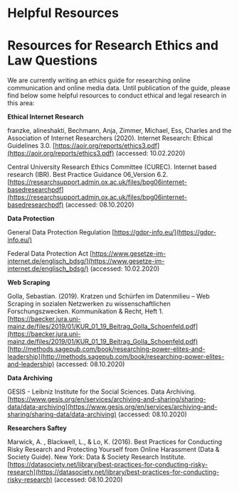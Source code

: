 # Helpful Resources

# Resources for Research Ethics and Law Questions

We are currently writing an ethics guide for researching online communication and online media data. Until publication of the guide, please find below some helpful resources to conduct ethical and legal research in this area: 

**Ethical Internet Research**

franzke, alineshakti, Bechmann, Anja, Zimmer, Michael, Ess, Charles and the Association of Internet Researchers (2020). Internet Research: Ethical Guidelines 3.0. [https://aoir.org/reports/ethics3.pdf](https://aoir.org/reports/ethics3.pdf) (accessed: 10.02.2020)

Central University Research Ethics Committee (CUREC). Internet based research (IBR). Best Practice Guidance 06_Version 6.2. [https://researchsupport.admin.ox.ac.uk/files/bpg06internet-basedresearchpdf](https://researchsupport.admin.ox.ac.uk/files/bpg06internet-basedresearchpdf) (accessed: 08.10.2020)

**Data Protection**

General Data Protection Regulation [https://gdpr-info.eu/](https://gdpr-info.eu/)

Federal Data Protection Act [https://www.gesetze-im-internet.de/englisch_bdsg/](https://www.gesetze-im-internet.de/englisch_bdsg/) (accessed: 10.02.2020)

**Web Scraping**

Golla, Sebastian. (2019). Kratzen und Schürfen im Datenmilieu – Web Scraping in sozialen Netzwerken zu wissenschaftlichen Forschungszwecken. Kommunikation & Recht, Heft 1. [https://baecker.jura.uni-mainz.de/files/2019/01/KUR_01_19_Beitrag_Golla_Schoenfeld.pdf](https://baecker.jura.uni-mainz.de/files/2019/01/KUR_01_19_Beitrag_Golla_Schoenfeld.pdf)
[http://methods.sagepub.com/book/researching-power-elites-and-leadership](http://methods.sagepub.com/book/researching-power-elites-and-leadership) (accessed: 08.10.2020)

**Data Archiving**

GESIS - Leibniz Institute for the Social Sciences. Data Archiving. 
[https://www.gesis.org/en/services/archiving-and-sharing/sharing-data/data-archiving](https://www.gesis.org/en/services/archiving-and-sharing/sharing-data/data-archiving) (accessed: 08.10.2020)

**Researchers Saftey**

Marwick, A. , Blackwell, L., & Lo, K. (2016). Best Practices for Conducting Risky Research and Protecting Yourself from Online Harassment (Data & Society Guide). New York: Data & Society Research Institute. [https://datasociety.net/library/best-practices-for-conducting-risky-research](https://datasociety.net/library/best-practices-for-conducting-risky-research) (accessed: 08.10.2020)
